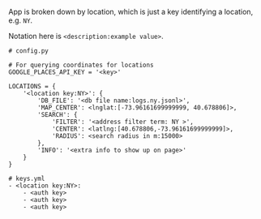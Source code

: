 App is broken down by location, which is just a key identifying a location, e.g. `NY`.

Notation here is `<description:example value>`.

```
# config.py

# For querying coordinates for locations
GOOGLE_PLACES_API_KEY = '<key>'

LOCATIONS = {
    '<location key:NY>': {
        'DB_FILE': '<db file name:logs.ny.jsonl>',
        'MAP_CENTER': <lnglat:[-73.96161699999999, 40.678806]>,
        'SEARCH': {
            'FILTER': '<address filter term: NY >',
            'CENTER': <latlng:[40.678806,-73.96161699999999]>,
            'RADIUS': <search radius in m:15000>
        },
        'INFO': '<extra info to show up on page>'
    }
}
```

```
# keys.yml
- <location key:NY>:
    - <auth key>
    - <auth key>
    - <auth key>
```